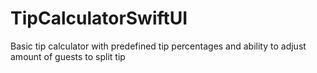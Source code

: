 # TipCalculatorSwiftUI

Basic tip calculator with predefined tip percentages and ability to adjust amount of guests to split tip
